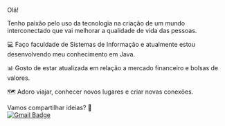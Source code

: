Olá!

Tenho paixão pelo uso da tecnologia na criação de um mundo interconectado que vai melhorar a qualidade de vida das pessoas. 

💻 Faço faculdade de Sistemas de Informação e atualmente estou desenvolvendo meu conhecimento em Java.

📊 Gosto de estar atualizada em relação a mercado financeiro e bolsas de valores.

🗺️ Adoro viajar, conhecer novos lugares e criar novas conexões.

Vamos compartilhar ideias?
📩 <br>[![Gmail Badge](https://img.shields.io/badge/-gaia.ddex@gmail.com-c14438?style=flat-square&logo=Gmail&logoColor=white&link=mailto:gaia.ddex@gmail.com)](mailto:gaia.ddex@gmail.com)
